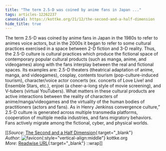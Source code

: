 ```yaml
---
title: "The term 2.5-D was coined by anime fans in Japan ..."
tags: articles-12262237
canonical: https://kottke.org/21/12/the-second-and-a-half-dimension
hide_title: true
---
```


The term 2.5-D was coined by anime fans in Japan in the 1980s to refer to animes voice actors, but in the 2000s it began to refer to some cultural practices exercised in a space between 2-D fiction and 3-D reality. Thus, the 2.5-D culture is cultural practices which produce the fictional space of contemporary popular cultural products (such as manga, anime, and videogames) along with the fans interplay between the real and fictional spaces. Its examples are: 2.5-D theaters (theatrical adaptation of anime, manga, and videogames), cosplay, contents tourism (pop-culture-induced tourism), character/voice actor concerts (ex. concerts of Love Live! and Ensemble Stars, etc.), enjoei (a cheer-a-long style of movie screening), and V-tubers (virtual YouTubers). What matters in these cultural products are active interactions between the reality of characters of anime/manga/videogames and the virtuality of the human bodies of practitioners (actors and fans). As in Henry Jenkinss convergence culture,” 2.5-D culture is generated across multiple transmedia platforms, cooperation of multiple media industries, and fans migratory behaviors. Fans actively migrate among the fictional, cyber, and physical worlds.


[[_Source_: [The Second and a Half Dimension](https://kottke.org/21/12/the-second-and-a-half-dimension){:target="_blank"}<br>
_Author_: ![favicon](https://s2.googleusercontent.com/s2/favicons?domain=kottke.org){:style="vertical-align:middle"} kottke.org<br>
_More_: [Readwise URL](https://readwise.io/open/258237035){:target="_blank"}
::wrap]]